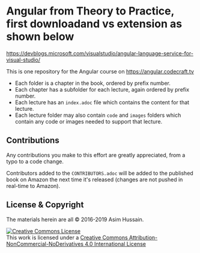 # Angular from Theory to Practice, first downloadand vs extension as shown below

https://devblogs.microsoft.com/visualstudio/angular-language-service-for-visual-studio/


This is one repository for the Angular course on https://angular.codecraft.tv

- Each folder is a chapter in the book, ordered by prefix number.
- Each chapter has a subfolder for each lecture, again ordered by prefix number.
- Each lecture has an `index.adoc` file which contains the content for that lecture.
- Each lecture folder may also contain `code` and `images` folders which contain any code or images needed to support that lecture.

## Contributions

Any contributions you make to this effort are greatly appreciated, from a typo to a code change.

Contributors added to the `CONTRIBUTORS.adoc` will be added to the published book on Amazon the next time it's released (changes are not pushed in real-time to Amazon).

## License & Copyright

The materials herein are all &copy; 2016-2019 Asim Hussain.

<a rel="license" href="http://creativecommons.org/licenses/by-nc-nd/4.0/"><img alt="Creative Commons License" style="border-width:0" src="https://i.creativecommons.org/l/by-nc-nd/4.0/88x31.png" /></a><br />This work is licensed under a <a rel="license" href="http://creativecommons.org/licenses/by-nc-nd/4.0/">Creative Commons Attribution-NonCommercial-NoDerivatives 4.0 International License</a>
